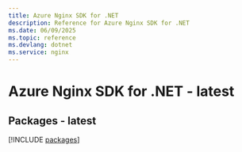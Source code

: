 ```yaml
---
title: Azure Nginx SDK for .NET
description: Reference for Azure Nginx SDK for .NET
ms.date: 06/09/2025
ms.topic: reference
ms.devlang: dotnet
ms.service: nginx
---
```

# Azure Nginx SDK for .NET - latest
## Packages - latest
[!INCLUDE [packages](nginx-index.md)]